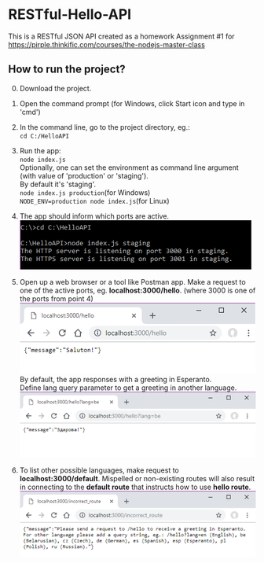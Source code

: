 # RESTful-Hello-API
This is a RESTful JSON API created as a homework Assignment #1 for
https://pirple.thinkific.com/courses/the-nodejs-master-class

## How to run the project?
0. Download the project.
1. Open the command prompt (for Windows, click Start icon and type in 'cmd') 
2. In the command line, go to the project directory, eg.:</br>
<code>cd C:/HelloAPI</code>
3. Run the app:</br>
<code>node index.js</code></br>
Optionally, one can set the environment as command line argument (with value of 'production' or 'staging').</br>
By default it's 'staging'.</br>
<code>node index.js production</code>(for Windows)</br>
<code>NODE_ENV=production node index.js</code>(for Linux)

4. The app should inform which ports are active.</br>
![Starting the Hello app in console](https://github.com/marta-krzyk-dev/NodeJS-PirpleCourse-RESTful-JSON-API/blob/master/Screenshots/console_commands.png?raw=true)

5. Open up a web browser or a tool like Postman app. Make a request to one of the active ports, eg. **localhost:3000/hello**. (where 3000 is one of the ports from point 4)</br>
![Hello route in web browser](https://github.com/marta-krzyk-dev/NodeJS-PirpleCourse-RESTful-JSON-API/blob/master/Screenshots/hello_in_browser.png?raw=true)</br>
By default, the app responses with a greeting in Esperanto.</br>
Define lang query parameter to get a greeting in another language.</br>
![Hello in belarusian](https://github.com/marta-krzyk-dev/NodeJS-PirpleCourse-RESTful-JSON-API/blob/master/Screenshots/hello_be_route.png?raw=true)

6. To list other possible languages, make request to **localhost:3000/default**. Mispelled or non-existing routes will also result in connecting to the **default route** that instructs how to use **hello route**.</br>
![Default handler](https://github.com/marta-krzyk-dev/NodeJS-PirpleCourse-RESTful-JSON-API/blob/master/Screenshots/default_route_in_web_browser.png?raw=true)
